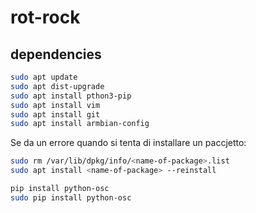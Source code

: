 # rot-rock

## dependencies

```bash
sudo apt update
sudo apt dist-upgrade
sudo apt install pthon3-pip
sudo apt install vim
sudo apt install git
sudo apt install armbian-config
```

Se da un errore quando si tenta di installare un paccjetto:

```bash
sudo rm /var/lib/dpkg/info/<name-of-package>.list
sudo apt install <name-of-package> --reinstall
```

```bash
pip install python-osc
sudo pip install python-osc
```


